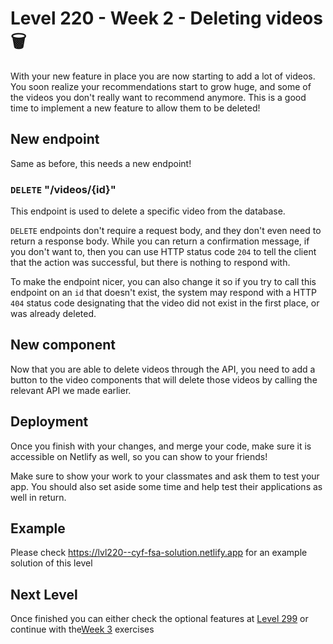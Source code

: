 # Level 220 - Week 2 - Deleting videos 🗑️

With your new feature in place you are now starting to add a lot of videos. You soon realize your recommendations start to grow huge, and some of the videos you don't really want to recommend anymore. This is a good time to implement a new feature to allow them to be deleted!

## New endpoint

Same as before, this needs a new endpoint!

### `DELETE` "/videos/{id}"

This endpoint is used to delete a specific video from the database.

`DELETE` endpoints don't require a request body, and they don't even need to return a response body. While you can return a confirmation message, if you don't want to, then you can use HTTP status code `204` to tell the client that the action was successful, but there is nothing to respond with.

To make the endpoint nicer, you can also change it so if you try to call this endpoint on an `id` that doesn't exist, the system may respond with a HTTP `404` status code designating that the video did not exist in the first place, or was already deleted.

## New component

Now that you are able to delete videos through the API, you need to add a button to the video components that will delete those videos by calling the relevant API we made earlier.

## Deployment

Once you finish with your changes, and merge your code, make sure it is accessible on Netlify as well, so you can show to your friends!

Make sure to show your work to your classmates and ask them to test your app. You should also set aside some time and help test their applications as well in return.

## Example

Please check https://lvl220--cyf-fsa-solution.netlify.app for an example solution of this level

## Next Level

Once finished you can either check the optional features at [Level 299](./299.md) or continue with the[Week 3](./300.md) exercises
